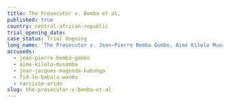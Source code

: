 ```yaml
---
title: The Prosecutor v. Bemba et al.
published: true
country: central-african-republic
trial_opening_date:
case_status: Trial Ongoing
long_name: 'The Prosecutor v. Jean-Pierre Bemba Gombo, Aimé Kilolo Musamba, Jean-Jacques Mangenda Kabongo, Fidèle Babala Wandu and Narcisse Arido'
accuseds:
  - jean-pierre-bemba-gombo
  - aime-kilolo-musamba
  - jean-jacques-magenda-kabongo
  - fid-le-babala-wandu
  - narcisse-arido
slug: the-prosecutor-v-bemba-et-al
---
```



